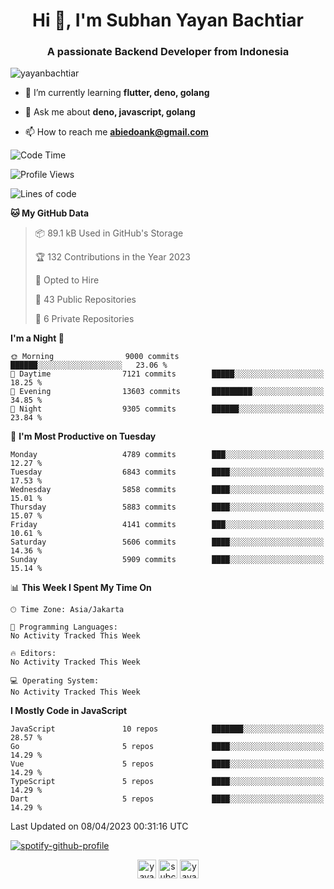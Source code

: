 <h1 align="center">Hi 👋, I'm Subhan Yayan Bachtiar</h1>
<h3 align="center">A passionate Backend Developer from Indonesia</h3>

<p align="left"> <img src="https://komarev.com/ghpvc/?username=yayanbachtiar" alt="yayanbachtiar" /> </p>

- 🌱 I’m currently learning **flutter, deno, golang**

- 💬 Ask me about **deno, javascript, golang**

- 📫 How to reach me **abiedoank@gmail.com**

<!--START_SECTION:waka-->
![Code Time](http://img.shields.io/badge/Code%20Time-5%2C345%20hrs%2050%20mins-blue)

![Profile Views](http://img.shields.io/badge/Profile%20Views-0-blue)

![Lines of code](https://img.shields.io/badge/From%20Hello%20World%20I%27ve%20Written-42.6%20million%20lines%20of%20code-blue)

**🐱 My GitHub Data** 

> 📦 89.1 kB Used in GitHub's Storage 
 > 
> 🏆 132 Contributions in the Year 2023
 > 
> 💼 Opted to Hire
 > 
> 📜 43 Public Repositories 
 > 
> 🔑 6 Private Repositories 
 > 
**I'm a Night 🦉** 

```text
🌞 Morning                9000 commits        ██████░░░░░░░░░░░░░░░░░░░   23.06 % 
🌆 Daytime                7121 commits        █████░░░░░░░░░░░░░░░░░░░░   18.25 % 
🌃 Evening                13603 commits       █████████░░░░░░░░░░░░░░░░   34.85 % 
🌙 Night                  9305 commits        ██████░░░░░░░░░░░░░░░░░░░   23.84 % 
```
📅 **I'm Most Productive on Tuesday** 

```text
Monday                   4789 commits        ███░░░░░░░░░░░░░░░░░░░░░░   12.27 % 
Tuesday                  6843 commits        ████░░░░░░░░░░░░░░░░░░░░░   17.53 % 
Wednesday                5858 commits        ████░░░░░░░░░░░░░░░░░░░░░   15.01 % 
Thursday                 5883 commits        ████░░░░░░░░░░░░░░░░░░░░░   15.07 % 
Friday                   4141 commits        ███░░░░░░░░░░░░░░░░░░░░░░   10.61 % 
Saturday                 5606 commits        ████░░░░░░░░░░░░░░░░░░░░░   14.36 % 
Sunday                   5909 commits        ████░░░░░░░░░░░░░░░░░░░░░   15.14 % 
```


📊 **This Week I Spent My Time On** 

```text
🕑︎ Time Zone: Asia/Jakarta

💬 Programming Languages: 
No Activity Tracked This Week

🔥 Editors: 
No Activity Tracked This Week

💻 Operating System: 
No Activity Tracked This Week
```

**I Mostly Code in JavaScript** 

```text
JavaScript               10 repos            ███████░░░░░░░░░░░░░░░░░░   28.57 % 
Go                       5 repos             ████░░░░░░░░░░░░░░░░░░░░░   14.29 % 
Vue                      5 repos             ████░░░░░░░░░░░░░░░░░░░░░   14.29 % 
TypeScript               5 repos             ████░░░░░░░░░░░░░░░░░░░░░   14.29 % 
Dart                     5 repos             ████░░░░░░░░░░░░░░░░░░░░░   14.29 % 
```




 Last Updated on 08/04/2023 00:31:16 UTC
<!--END_SECTION:waka-->

[![spotify-github-profile](https://spotify-github-profile.vercel.app/api/view?uid=31qtu2k4v3mbxp7clcmm6imuqq6e&cover_image=true&theme=default&show_offline=false&bar_color=53b14f&bar_color_cover=true)](https://github.com/kittinan/spotify-github-profile)


<p align="center">
<a href="https://dev.to/yayanbachtiar" target="blank"><img align="center" src="https://cdn.jsdelivr.net/npm/simple-icons@3.0.1/icons/dev-dot-to.svg" alt="yayanbachtiar" height="30" width="30" /></a>
<a href="https://linkedin.com/in/subchanyayanbachtiar" target="blank"><img align="center" src="https://cdn.jsdelivr.net/npm/simple-icons@3.0.1/icons/linkedin.svg" alt="subchanyayanbachtiar" height="30" width="30" /></a>
<a href="https://codesandbox.com/yayanbachtiar" target="blank"><img align="center" src="https://cdn.jsdelivr.net/npm/simple-icons@3.0.1/icons/codesandbox.svg" alt="yayanbachtiar" height="30" width="30" /></a>
</p>
